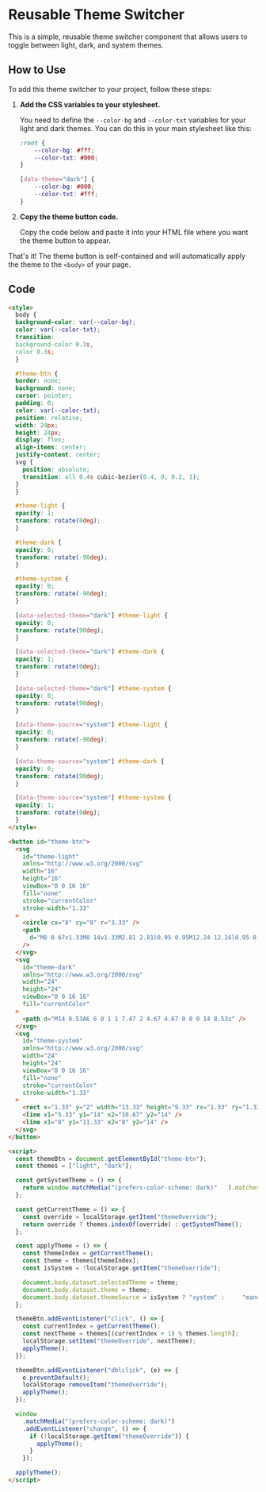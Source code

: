 # Reusable Theme Switcher

This is a simple, reusable theme switcher component that allows users to toggle between light, dark, and system themes.

## How to Use

To add this theme switcher to your project, follow these steps:

1.  **Add the CSS variables to your stylesheet.**

    You need to define the `--color-bg` and `--color-txt` variables for your light and dark themes. You can do this in your main stylesheet like this:

    ```css
    :root {
        --color-bg: #fff;
        --color-txt: #000;
    }

    [data-theme="dark"] {
        --color-bg: #000;
        --color-txt: #fff;
    }
    ```

2.  **Copy the theme button code.**

    Copy the code below and paste it into your HTML file where you want the theme button to appear.

That's it! The theme button is self-contained and will automatically apply the theme to the `<body>` of your page.

## Code

```html
<style>
  body {
  background-color: var(--color-bg);
  color: var(--color-txt);
  transition:
  background-color 0.3s,
  color 0.3s;
  }

  #theme-btn {
  border: none;
  background: none;
  cursor: pointer;
  padding: 0;
  color: var(--color-txt);
  position: relative;
  width: 24px;
  height: 24px;
  display: flex;
  align-items: center;
  justify-content: center;
  svg {
    position: absolute;
    transition: all 0.4s cubic-bezier(0.4, 0, 0.2, 1);
  }
  }

  #theme-light {
  opacity: 1;
  transform: rotate(0deg);
  }

  #theme-dark {
  opacity: 0;
  transform: rotate(-90deg);
  }

  #theme-system {
  opacity: 0;
  transform: rotate(-90deg);
  }

  [data-selected-theme="dark"] #theme-light {
  opacity: 0;
  transform: rotate(90deg);
  }

  [data-selected-theme="dark"] #theme-dark {
  opacity: 1;
  transform: rotate(0deg);
  }

  [data-selected-theme="dark"] #theme-system {
  opacity: 0;
  transform: rotate(90deg);
  }

  [data-theme-source="system"] #theme-light {
  opacity: 0;
  transform: rotate(-90deg);
  }

  [data-theme-source="system"] #theme-dark {
  opacity: 0;
  transform: rotate(90deg);
  }

  [data-theme-source="system"] #theme-system {
  opacity: 1;
  transform: rotate(0deg);
  }
</style>

<button id="theme-btn">
  <svg
    id="theme-light"
    xmlns="http://www.w3.org/2000/svg"
    width="16"
    height="16"
    viewBox="0 0 16 16"
    fill="none"
    stroke="currentColor"
    stroke-width="1.33"
  >
    <circle cx="8" cy="8" r="3.33" />
    <path
      d="M8 0.67v1.33M8 14v1.33M2.81 2.81l0.95 0.95M12.24 12.24l0.95 0.95M0.67 8h1.33M14 8h1.33M2.81 13.19l0.95-0.95M12.24 3.76l0.95-0.95"
    />
  </svg>
  <svg
    id="theme-dark"
    xmlns="http://www.w3.org/2000/svg"
    width="24"
    height="24"
    viewBox="0 0 16 16"
    fill="currentColor"
  >
    <path d="M14 8.53A6 6 0 1 1 7.47 2 4.67 4.67 0 0 0 14 8.53z" />
  </svg>
  <svg
    id="theme-system"
    xmlns="http://www.w3.org/2000/svg"
    width="24"
    height="24"
    viewBox="0 0 16 16"
    fill="none"
    stroke="currentColor"
    stroke-width="1.33"
  >
    <rect x="1.33" y="2" width="13.33" height="9.33" rx="1.33" ry="1.33" />
    <line x1="5.33" y1="14" x2="10.67" y2="14" />
    <line x1="8" y1="11.33" x2="8" y2="14" />
  </svg>
</button>

<script>
  const themeBtn = document.getElementById("theme-btn");
  const themes = ["light", "dark"];

  const getSystemTheme = () => {
    return window.matchMedia("(prefers-color-scheme: dark)"   ).matches ? 1 : 0;
  };

  const getCurrentTheme = () => {
    const override = localStorage.getItem("themeOverride");
    return override ? themes.indexOf(override) : getSystemTheme();
  };

  const applyTheme = () => {
    const themeIndex = getCurrentTheme();
    const theme = themes[themeIndex];
    const isSystem = !localStorage.getItem("themeOverride");

    document.body.dataset.selectedTheme = theme;
    document.body.dataset.theme = theme;
    document.body.dataset.themeSource = isSystem ? "system" :     "manual";
  };

  themeBtn.addEventListener("click", () => {
    const currentIndex = getCurrentTheme();
    const nextTheme = themes[(currentIndex + 1) % themes.length];
    localStorage.setItem("themeOverride", nextTheme);
    applyTheme();
  });

  themeBtn.addEventListener("dblclick", (e) => {
    e.preventDefault();
    localStorage.removeItem("themeOverride");
    applyTheme();
  });

  window
    .matchMedia("(prefers-color-scheme: dark)")
    .addEventListener("change", () => {
      if (!localStorage.getItem("themeOverride")) {
        applyTheme();
      }
    });

  applyTheme();
</script>
```
